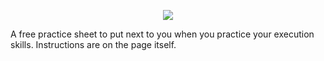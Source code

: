 <p align="center">
<img src ="http://machine9.net/stuff/FS-logo.jpg">
</p>

A free practice sheet to put next to you when you practice your execution skills.
Instructions are on the page itself.

